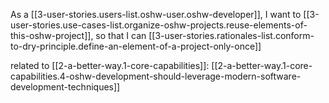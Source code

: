 
As a [[3-user-stories.users-list.oshw-user.oshw-developer]],
I want to [[3-user-stories.use-cases-list.organize-oshw-projects.reuse-elements-of-this-oshw-project]],
so that I can [[3-user-stories.rationales-list.conform-to-dry-principle.define-an-element-of-a-project-only-once]]

related to [[2-a-better-way.1-core-capabilities]]: [[2-a-better-way.1-core-capabilities.4-oshw-development-should-leverage-modern-software-development-techniques]]
